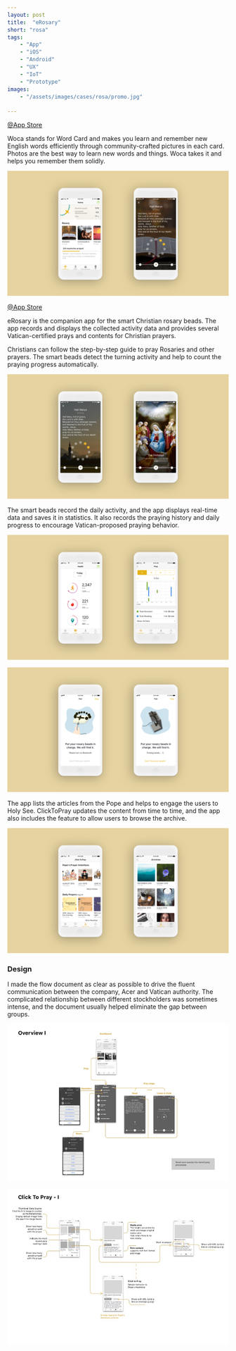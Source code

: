 ```yaml
---
layout: post
title:  "eRosary"
short: "rosa"
tags:
    - "App"
    - "iOS"
    - "Android"
    - "UX"
    - "IoT"
    - "Prototype"
images: 
    - "/assets/images/cases/rosa/promo.jpg"

---
```

[@App Store](https://apps.apple.com/app/click-to-pray-erosary/id1477960251)

<!--summary-->

Woca stands for Word Card and makes you learn and remember new English words efficiently through community-crafted pictures in each card. Photos are the best way to learn new words and things. Woca takes it and helps you remember them solidly.

<!--more-->

![eRosary](/assets/images/cases/rosa/pic1.jpg)

[@App Store](https://apps.apple.com/app/click-to-pray-erosary/id1477960251)

eRosary is the companion app for the smart Christian rosary beads. The app records and displays the collected activity data and provides several Vatican-certified prays and contents for Christian prayers.

Christians can follow the step-by-step guide to pray Rosaries and other prayers. The smart beads detect the turning activity and help to count the praying progress automatically.

![eRosary](/assets/images/cases/rosa/pic3.jpg)

The smart beads record the daily activity, and the app displays real-time data and saves it in statistics. It also records the praying history and daily progress to encourage Vatican-proposed praying behavior.

![eRosary](/assets/images/cases/rosa/pic4.jpg)

![eRosary](/assets/images/cases/rosa/pic2.jpg)

The app lists the articles from the Pope and helps to engage the users to Holy See. ClickToPray updates the content from time to time, and the app also includes the feature to allow users to browse the archive.

![eRosary](/assets/images/cases/rosa/pic5.jpg)

### Design

I made the flow document as clear as possible to drive the fluent communication between the company, Acer and Vatican authority. The complicated relationship between different stockholders was sometimes intense, and the document usually helped eliminate the gap between groups. 

![eRosary](/assets/images/cases/rosa/flow1.jpg)

![eRosary](/assets/images/cases/rosa/flow2.jpg)